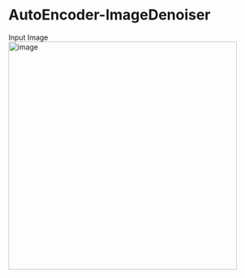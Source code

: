 # AutoEncoder-ImageDenoiser

Input Image
<img width="450" alt="image" src="https://github.com/visheshvish/AutoEncoder-ImageDenoiser/assets/81523544/61b45c56-73db-4ab2-86bc-ff86705f1697">
